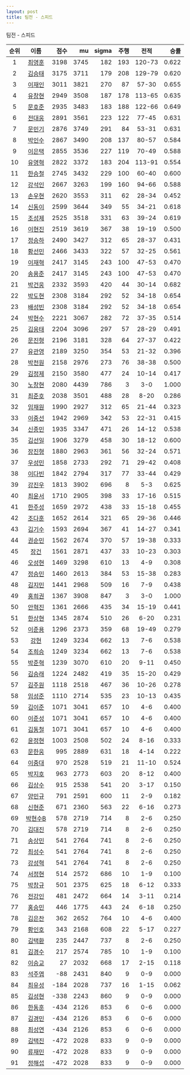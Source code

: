 ```yaml
---
layout: post
title: 팀전 - 스피드
---
```


팀전 - 스피드

| 순위 | 이름 | 점수 | mu | sigma | 주행 | 전적 | 승률 |
|:---:|:---:|---:|---:|---:|---:|:---:|---:|
| 1 | [최영훈](../choiyeonghun) | 3198 | 3745 | 182 | 193 | 120-73 | 0.622 |
| 2 | [김승태](../gimseungtae) | 3175 | 3711 | 179 | 208 | 129-79 | 0.620 |
| 3 | [이재인](../ijaein) | 3011 | 3821 | 270 | 87 | 57-30 | 0.655 |
| 4 | [유창현](../yuchanghyeon) | 2949 | 3508 | 187 | 178 | 113-65 | 0.635 |
| 5 | [문호준](../munhojun) | 2935 | 3483 | 183 | 188 | 122-66 | 0.649 |
| 6 | [전대웅](../jeondaewoong) | 2891 | 3561 | 223 | 122 | 77-45 | 0.631 |
| 7 | [문민기](../munmingi) | 2876 | 3749 | 291 | 84 | 53-31 | 0.631 |
| 8 | [박인수](../bakinsu) | 2867 | 3490 | 208 | 137 | 80-57 | 0.584 |
| 9 | [이은택](../ieuntaek) | 2855 | 3536 | 227 | 119 | 70-49 | 0.588 |
| 10 | [유영혁](../yuyeonghyeok) | 2822 | 3372 | 183 | 204 | 113-91 | 0.554 |
| 11 | [한승철](../hanseungcheol) | 2745 | 3432 | 229 | 100 | 60-40 | 0.600 |
| 12 | [강석인](../gangseokin) | 2667 | 3263 | 199 | 160 | 94-66 | 0.588 |
| 13 | [손우현](../sonuhyeon) | 2620 | 3553 | 311 | 62 | 28-34 | 0.452 |
| 14 | [신동이](../shindongi) | 2599 | 3644 | 349 | 55 | 34-21 | 0.618 |
| 15 | [조성제](../joseongje) | 2525 | 3518 | 331 | 63 | 39-24 | 0.619 |
| 16 | [이현진](../ihyeonjin) | 2519 | 3619 | 367 | 38 | 19-19 | 0.500 |
| 17 | [정승하](../jeongseungha) | 2490 | 3427 | 312 | 65 | 28-37 | 0.431 |
| 18 | [황선민](../hwangseongmin) | 2466 | 3433 | 322 | 57 | 32-25 | 0.561 |
| 19 | [이재혁](../ijaehyeok) | 2417 | 3145 | 243 | 100 | 47-53 | 0.470 |
| 20 | [송용준](../songyongjun) | 2417 | 3145 | 243 | 100 | 47-53 | 0.470 |
| 21 | [박건웅](../bakgeonung) | 2332 | 3593 | 420 | 44 | 30-14 | 0.682 |
| 22 | [박도현](../bakdohyeon) | 2308 | 3184 | 292 | 52 | 34-18 | 0.654 |
| 23 | [배성빈](../baeseongbin) | 2308 | 3184 | 292 | 52 | 34-18 | 0.654 |
| 24 | [박현수](../bakhyeonsu) | 2221 | 3067 | 282 | 72 | 37-35 | 0.514 |
| 25 | [김응태](../gimeungtae) | 2204 | 3096 | 297 | 57 | 28-29 | 0.491 |
| 26 | [문진형](../munjinhyeong) | 2196 | 3181 | 328 | 64 | 27-37 | 0.422 |
| 27 | [유관영](../yugwanyeong) | 2189 | 3250 | 354 | 53 | 21-32 | 0.396 |
| 28 | [박천원](../bakcheonwon) | 2158 | 2976 | 273 | 76 | 38-38 | 0.500 |
| 29 | [김정제](../gimjeongje) | 2150 | 3580 | 477 | 24 | 10-14 | 0.417 |
| 30 | [노창현](../nochanghyeon) | 2080 | 4439 | 786 | 3 | 3-0 | 1.000 |
| 31 | [최준호](../choijunho) | 2038 | 3501 | 488 | 28 | 8-20 | 0.286 |
| 32 | [임재원](../imjaewon) | 1990 | 2927 | 312 | 65 | 21-44 | 0.323 |
| 33 | [이중선](../ijungseon) | 1942 | 2969 | 342 | 53 | 22-31 | 0.415 |
| 34 | [신종민](../shinjongmin) | 1935 | 3347 | 471 | 26 | 14-12 | 0.538 |
| 35 | [김선일](../gimseonil) | 1906 | 3279 | 458 | 30 | 18-12 | 0.600 |
| 36 | [장진형](../jangjinhyeong) | 1880 | 2963 | 361 | 56 | 32-24 | 0.571 |
| 37 | [우성민](../useongmin) | 1858 | 2733 | 292 | 71 | 29-42 | 0.408 |
| 38 | [이다빈](../idabin) | 1842 | 2794 | 317 | 77 | 33-44 | 0.429 |
| 39 | [강진우](../gangjinwu) | 1813 | 3902 | 696 | 8 | 5-3 | 0.625 |
| 40 | [최윤서](../choiyunseo) | 1710 | 2905 | 398 | 33 | 17-16 | 0.515 |
| 41 | [한주성](../hanjuseong) | 1659 | 2972 | 438 | 33 | 15-18 | 0.455 |
| 42 | [조다훈](../jodahun) | 1652 | 2614 | 321 | 65 | 29-36 | 0.446 |
| 43 | [김기수](../gimgisu) | 1593 | 2694 | 367 | 41 | 14-27 | 0.341 |
| 44 | [권순민](../gweonsoonmin) | 1562 | 2674 | 370 | 57 | 19-38 | 0.333 |
| 45 | [장건](../janggeon) | 1561 | 2871 | 437 | 33 | 10-23 | 0.303 |
| 46 | [오성현](../oseonghyeon) | 1469 | 3298 | 610 | 13 | 4-9 | 0.308 |
| 47 | [정승민](../jeongseungmin) | 1460 | 2613 | 384 | 53 | 15-38 | 0.283 |
| 48 | [김지민](../gimjimin) | 1441 | 2968 | 509 | 16 | 7-9 | 0.438 |
| 49 | [홍희권](../hongheegweon) | 1367 | 3908 | 847 | 3 | 3-0 | 1.000 |
| 50 | [안혁진](../anhyeokjin) | 1361 | 2666 | 435 | 34 | 15-19 | 0.441 |
| 51 | [한상현](../hansanghyeon) | 1345 | 2874 | 510 | 26 | 6-20 | 0.231 |
| 52 | [이준용](../ijunyong) | 1296 | 2373 | 359 | 68 | 19-49 | 0.279 |
| 53 | [강현](../ganghyeon) | 1249 | 3234 | 662 | 13 | 7-6 | 0.538 |
| 54 | [조희승](../joheeseung) | 1249 | 3234 | 662 | 13 | 7-6 | 0.538 |
| 55 | [박준혁](../bakjunhyeok) | 1239 | 3070 | 610 | 20 | 9-11 | 0.450 |
| 56 | [김승래](../gimseungrae) | 1224 | 2482 | 419 | 35 | 15-20 | 0.429 |
| 57 | [김주원](../gimjuwon) | 1118 | 2518 | 467 | 36 | 10-26 | 0.278 |
| 58 | [임성준](../imseongjun) | 1110 | 2714 | 535 | 23 | 10-13 | 0.435 |
| 59 | [김이준](../gimijun) | 1071 | 3041 | 657 | 10 | 4-6 | 0.400 |
| 60 | [이준성](../ijunseong) | 1071 | 3041 | 657 | 10 | 4-6 | 0.400 |
| 61 | [김동철](../gimdongcheol) | 1071 | 3041 | 657 | 10 | 4-6 | 0.400 |
| 62 | [윤정현](../yunjeonghyeon) | 1003 | 2508 | 502 | 24 | 8-16 | 0.333 |
| 63 | [문한웅](../munhanung) | 995 | 2889 | 631 | 18 | 4-14 | 0.222 |
| 64 | [이중대](../ijungdae) | 970 | 2528 | 519 | 21 | 11-10 | 0.524 |
| 65 | [박지호](../bakjiho) | 963 | 2773 | 603 | 20 | 8-12 | 0.400 |
| 66 | [김상수](../gimsangsu) | 915 | 2538 | 541 | 20 | 3-17 | 0.150 |
| 67 | [양민규](../yangmingyu) | 791 | 2591 | 600 | 11 | 2-9 | 0.182 |
| 68 | [신현준](../shinhyeonjun) | 671 | 2360 | 563 | 22 | 6-16 | 0.273 |
| 69 | [박현수B](../bakhyeonsu-b) | 578 | 2719 | 714 | 8 | 2-6 | 0.250 |
| 70 | [김대진](../gimdaejin) | 578 | 2719 | 714 | 8 | 2-6 | 0.250 |
| 71 | [송상민](../songsangmin) | 541 | 2764 | 741 | 8 | 2-6 | 0.250 |
| 72 | [최성수](../choiseongsu) | 541 | 2764 | 741 | 8 | 2-6 | 0.250 |
| 73 | [강성혁](../gangseonghyeok) | 541 | 2764 | 741 | 8 | 2-6 | 0.250 |
| 74 | [서정현](../seojeonghyeon) | 514 | 2572 | 686 | 10 | 1-9 | 0.100 |
| 75 | [박창규](../bakchanggyu) | 501 | 2375 | 625 | 18 | 6-12 | 0.333 |
| 76 | [전강인](../jeongangin) | 481 | 2472 | 664 | 14 | 3-11 | 0.214 |
| 77 | [홍승민](../hongseungmin) | 446 | 1775 | 443 | 24 | 6-18 | 0.250 |
| 78 | [김은찬](../gimeunchan) | 362 | 2652 | 764 | 10 | 4-6 | 0.400 |
| 79 | [황인호](../hwanginho) | 343 | 2168 | 608 | 22 | 5-17 | 0.227 |
| 80 | [김택환](../gimtaekhwan) | 235 | 2447 | 737 | 8 | 2-6 | 0.250 |
| 81 | [김경수](../gimgyeongsu) | 217 | 2574 | 785 | 10 | 1-9 | 0.100 |
| 82 | [이승교](../iseunggyo) | 27 | 2032 | 668 | 17 | 2-15 | 0.118 |
| 83 | [석주엽](../seokjuyeob) | -88 | 2431 | 840 | 9 | 0-9 | 0.000 |
| 84 | [최유성](../choiyuseong) | -184 | 2028 | 737 | 16 | 1-15 | 0.062 |
| 85 | [김성현](../gimseonghyeon) | -338 | 2243 | 860 | 9 | 0-9 | 0.000 |
| 86 | [한동훈](../handonghun) | -434 | 2126 | 853 | 6 | 0-6 | 0.000 |
| 87 | [김경민](../gimgyeongmin) | -434 | 2126 | 853 | 6 | 0-6 | 0.000 |
| 88 | [최성연](../choiseongyeon) | -434 | 2126 | 853 | 6 | 0-6 | 0.000 |
| 89 | [김택진](../gimtaekjin) | -472 | 2028 | 833 | 9 | 0-9 | 0.000 |
| 90 | [류재민](../ryujaemin) | -472 | 2028 | 833 | 9 | 0-9 | 0.000 |
| 91 | [정해섭](../jeonghaeseop) | -472 | 2028 | 833 | 9 | 0-9 | 0.000 |
